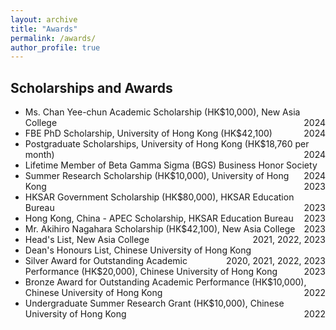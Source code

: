 ```yaml
---
layout: archive
title: "Awards"
permalink: /awards/
author_profile: true
---
```


Scholarships and Awards
---
* Ms. Chan Yee-chun Academic Scholarship (HK$10,000), New Asia College <span style="float: right;">2024</span>  
* FBE PhD Scholarship, University of Hong Kong (HK$42,100) <span style="float: right;">2024</span>  
* Postgraduate Scholarships, University of Hong Kong (HK$18,760 per month) <span style="float: right;">2024</span>  
* Lifetime Member of Beta Gamma Sigma (BGS) Business Honor Society <span style="float: right;">2024</span>  
* Summer Research Scholarship (HK$10,000), University of Hong Kong <span style="float: right;">2023</span>  
* HKSAR Government Scholarship (HK$80,000), HKSAR Education Bureau <span style="float: right;">2023</span>  
* Hong Kong, China - APEC Scholarship, HKSAR Education Bureau <span style="float: right;">2023</span>  
* Mr. Akihiro Nagahara Scholarship (HK$42,100), New Asia College <span style="float: right;">2023</span>  
* Head's List, New Asia College <span style="float: right;">2021, 2022, 2023</span>  
* Dean's Honours List, Chinese University of Hong Kong <span style="float: right;">2020, 2021, 2022, 2023</span>  
* Silver Award for Outstanding Academic Performance (HK$20,000), Chinese University of Hong Kong <span style="float: right;">2023</span>  
* Bronze Award for Outstanding Academic Performance (HK$10,000), Chinese University of Hong Kong <span style="float: right;">2022</span>  
* Undergraduate Summer Research Grant (HK$10,000), Chinese University of Hong Kong <span style="float: right;">2022</span>